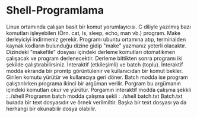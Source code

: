 # Shell-Programlama
Linux ortamında çalışan basit bir komut yorumlayıcısı.
C diliyle yazılmış bazı komutları işleyebilen (Örn. cat, ls, sleep, echo, man vb.) program.
Make derleyiciyi indirmeniz gerekir.
Programı ubuntu ortamına atıp, terminalden kaynak kodların bulunduğu dizine gidip "make" yazmanız yeterli olacaktır.
Dizindeki "makefile" dosyası içindeki derleme komutları otomatikmen çalışacak ve program derlenecektir.
Derleme bittikten sonra programı iki şekilde çalıştırabilirsiniz. İnteraktif (etkileşimli) ve batch (toplu).
İnteraktif modda ekranda bir promtp görüntülenir ve kullanıcıdan bir komut bekler. Girilen komutu yürütür ve kullanıcıya geri döner.
Batch modda ise program çalıştırılırken programa ikinci bir argüman verilir. Porgram bu argümanın içindeki komutları okur ve yürütür.
Porgamın interaktif modda çalışma şekkli : ./shell
Programın batch  modda çalışma şekli : ./shell batch.txt
Batch.txt burada bir text dosyasıdır ve örnek verilmiltir. Başka bir text dosyası ya da herhangi bir okunabilir dosya olabilir.



